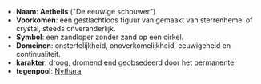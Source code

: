 - **Naam**: **Aethelis** ("De eeuwige schouwer")
- **Voorkomen**: een gestlachtloos figuur van gemaakt van sterrenhemel of crystal, steeds onveranderlijk.
- **Symbol**: een zandloper zonder zand op een cirkel.
- **Domeinen**: onsterfelijkheid, onoverkomelijkheid, eeuwigeheid en continualiteit.
- **karakter**: droog, dromend end geobsedeerd door het permanente.
- **tegenpool**: [Nythara](Pantheon/Nythara.md)
